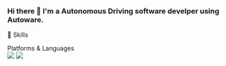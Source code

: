 ### Hi there 👋 I'm a Autonomous Driving software develper using Autoware.

🤹 Skills

Platforms & Languages<br>
<img src="https://img.shields.io/badge/ROS-22314E?style=plastic&logo=ROS&logoColor=white"/>
<img src="https://img.shields.io/badge/ROS2-22314E?style=plastic&logo=ROS&logoColor=white"/>
<!--
**giljinoh/giljinoh** is a ✨ _special_ ✨ repository because its `README.md` (this file) appears on your GitHub profile.

Here are some ideas to get you started:

- 🔭 I’m currently working on ...
- 🌱 I’m currently learning ...
- 👯 I’m looking to collaborate on ...
- 🤔 I’m looking for help with ...
- 💬 Ask me about ...
- 📫 How to reach me: giljinoh@gmail.com
- 😄 Pronouns: ...
- ⚡ Fun fact: ...
-->
